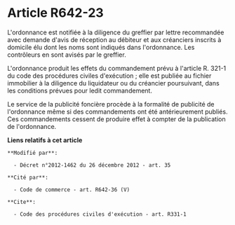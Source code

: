 # Article R642-23

L'ordonnance est notifiée à la diligence du greffier par lettre recommandée avec demande d'avis de réception au débiteur et
aux créanciers inscrits à domicile élu dont les noms sont indiqués dans l'ordonnance. Les contrôleurs en sont avisés par le
greffier. 

L'ordonnance produit les effets du commandement prévu à l'article R. 321-1 du code des procédures civiles d'exécution ; elle
est publiée au fichier immobilier à la diligence du liquidateur ou du créancier poursuivant, dans les conditions prévues pour
ledit commandement. 

Le service de la publicité foncière procède à la formalité de publicité de l'ordonnance même si des commandements ont été
antérieurement publiés. Ces commandements cessent de produire effet à compter de la publication de l'ordonnance.

**Liens relatifs à cet article**

	**Modifié par**:

	  - Décret n°2012-1462 du 26 décembre 2012 - art. 35

	**Cité par**:

	  - Code de commerce - art. R642-36 (V)

	**Cite**:

	  - Code des procédures civiles d'exécution - art. R331-1
